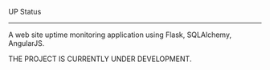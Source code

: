 UP Status
__________


A web site uptime monitoring application using Flask, SQLAlchemy,
AngularJS.

THE PROJECT IS CURRENTLY UNDER DEVELOPMENT.